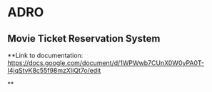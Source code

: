 # ADRO
## Movie Ticket Reservation System
**Link to documentation:
https://docs.google.com/document/d/1WPWwb7CUnX0W0yPA0T-I4jqStvK8c55f98mzXIiQt7o/edit

**

